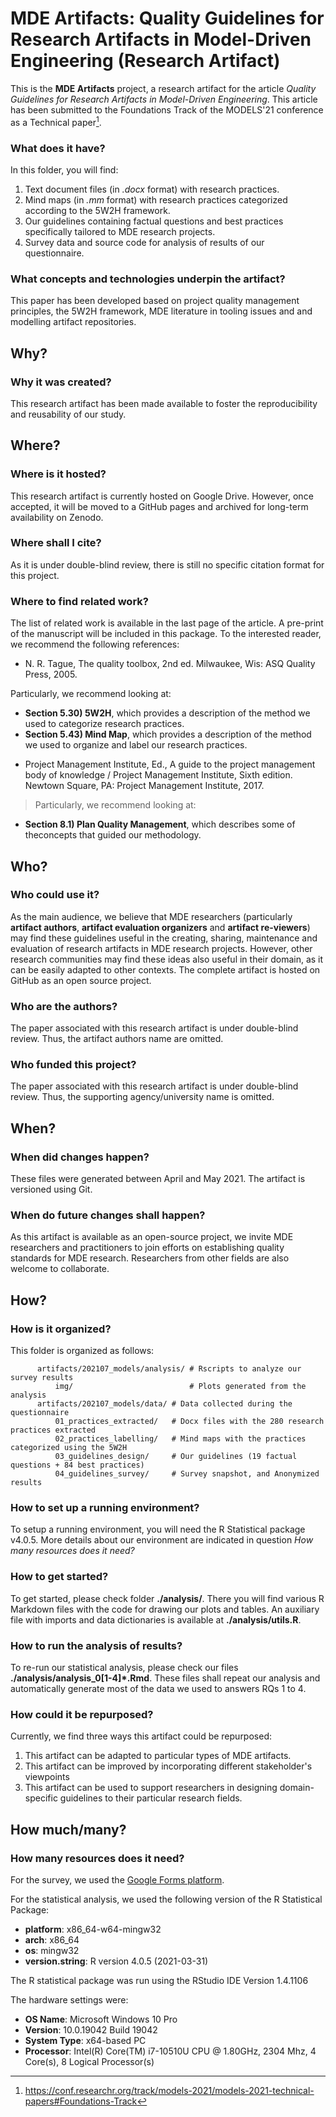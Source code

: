 # MDE Artifacts: Quality Guidelines for Research Artifacts in Model-Driven Engineering (Research Artifact)

This is the **MDE Artifacts** project, a research artifact for the article 
_Quality Guidelines for Research Artifacts in Model-Driven Engineering_.
This article has been submitted to the Foundations Track of the 
MODELS'21 conference as a Technical paper[^1].

###  What does it have?
In this folder, you will find:
1. Text document files (in _.docx_ format) with research practices.
2. Mind maps (in _.mm_ format) with research practices categorized 
   according to the 5W2H framework.
3. Our guidelines containing factual questions and best practices
   specifically tailored to MDE research projects.
4. Survey data and source code for analysis of results of our questionnaire.
   
### What concepts and technologies underpin the artifact?
This paper has been developed based on project quality management principles, 
the 5W2H framework, MDE literature in tooling issues and
and modelling artifact repositories.

## Why?
### Why it was created?
This research artifact has been made available to foster the 
reproducibility and reusability of our study.

## Where?
### Where is it hosted?
This research artifact is currently hosted on Google Drive.
However, once accepted, 
it will be moved to a GitHub pages and 
archived for long-term availability on Zenodo. 

### Where shall I cite?
As it is under double-blind review, 
there is still no specific citation format for this project.

### Where to find related work?
The list of related work is available in the last page of the article.
A pre-print of the manuscript will be included in this package.
To the interested reader, we recommend the following references:

- N. R. Tague, The quality toolbox, 2nd ed. Milwaukee, Wis: ASQ Quality Press, 2005.

Particularly, we recommend looking at: 

* **Section 5.30) 5W2H**, which provides a description of the method we used to categorize research practices.
* **Section 5.43) Mind Map**, which provides a description of the method we used to organize and label our research practices.


- Project Management Institute, Ed., A guide to the project management body of knowledge 
  / Project Management Institute, Sixth edition. Newtown Square, PA: 
  Project Management Institute, 2017.

> Particularly, we recommend looking at:

* **Section 8.1) Plan Quality Management**, which describes some of theconcepts that guided our methodology.

## Who?
### Who could use it?
As the main audience, we believe that MDE researchers 
(particularly 
**artifact authors**, 
**artifact evaluation organizers** 
and **artifact re-viewers**) 
may find these guidelines useful in the 
creating, sharing, maintenance and evaluation of research artifacts 
in MDE research projects.
However, other research communities may find these ideas also useful in their domain,
as it can be easily adapted to other contexts.
The complete artifact is hosted on GitHub as an open source project.

### Who are the authors?
The paper associated with this research artifact is under double-blind review.
Thus, the artifact authors name are omitted.

### Who funded this project?

The paper associated with this research artifact is under double-blind review.
Thus, the supporting agency/university name is omitted.

## When?
### When did changes happen?
These files were generated between April and May 2021.
The artifact is versioned using Git.

### When do future changes shall happen?
As this artifact is available as an open-source project,
we invite MDE researchers and practitioners to join efforts on 
establishing quality standards for MDE research.
Researchers from other fields are also welcome to collaborate.

## How?
### How is it organized?
This folder is organized as follows:

      
          artifacts/202107_models/analysis/ # Rscripts to analyze our survey results
              img/                          # Plots generated from the analysis
          artifacts/202107_models/data/ # Data collected during the questionnaire 
              01_practices_extracted/   # Docx files with the 280 research practices extracted
              02_practices_labelling/   # Mind maps with the practices categorized using the 5W2H 
              03_guidelines_design/     # Our guidelines (19 factual questions + 84 best practices)
              04_guidelines_survey/     # Survey snapshot, and Anonymized results
   

### How to set up a running environment?

To setup a running environment, you will need the R Statistical package v4.0.5.
More details about our environment are indicated in 
question _How many resources does it need?_

### How to get started?

To get started, please check folder **./analysis/**.
There you will find various R Markdown files with the code for drawing our plots and tables.
An auxiliary file with imports and data dictionaries is available at  **./analysis/utils.R**.

### How to run the analysis of results?

To re-run our statistical analysis, 
please check our files **./analysis/analysis_0[1-4]*.Rmd**.
These files shall repeat our analysis and 
automatically generate most of the data we used to answers RQs 1 to 4.

### How could it be repurposed?

Currently, we find three ways this artifact could be repurposed:


1. This artifact can be adapted to particular types of MDE artifacts.
2. This artifact can be improved by incorporating different stakeholder's viewpoints
3. This artifact can be used to support researchers in designing domain-specific guidelines to their particular research fields.

## How much/many?
### How many resources does it need?

For the survey, we used the [Google Forms platform](https://www.google.com/forms/about/).

For the statistical analysis, we used the following version of the R Statistical Package:


* **platform**:       x86_64-w64-mingw32          
* **arch**:           x86_64                      
* **os**:             mingw32                     
* **version.string**: R version 4.0.5 (2021-03-31)

The R statistical package was run using the RStudio IDE Version 1.4.1106

The hardware settings were:

* **OS Name**:	Microsoft Windows 10 Pro
* **Version**:	10.0.19042 Build 19042
* **System Type**:	x64-based PC
* **Processor**:	Intel(R) Core(TM) i7-10510U CPU @ 1.80GHz, 2304 Mhz, 4 Core(s), 8 Logical Processor(s)



[^1]: https://conf.researchr.org/track/models-2021/models-2021-technical-papers#Foundations-Track
